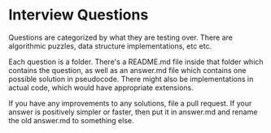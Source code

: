 Interview Questions
===================

Questions are categorized by what they are testing over. There are algorithmic puzzles, data structure implementations, etc etc. 

Each question is a folder. There's a README.md file inside that folder which contains the question, as well as an answer.md file which contains one possible solution in pseudocode. There might also be implementations in actual code, which would have appropriate extensions. 

If you have any improvements to any solutions, file a pull request. If your answer is positively simpler or faster, then put it in answer.md and rename the old answer.md to something else. 
